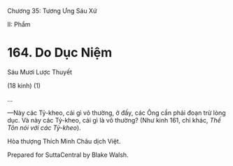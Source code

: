  

Chương 35: Tương Ưng Sáu Xứ

II: Phẩm

# 164\. Do Dục Niệm

Sáu Mươi Lược Thuyết

(18 kinh) (1)

…

—Này các Tỷ-kheo, cái gì vô thường, ở đấy, các Ông cần phải đoạn trừ lòng dục. Và này các Tỷ-kheo, cái gì là vô thường? (Như kinh 161, chỉ khác, _Thế Tôn nói với các Tỷ-kheo_).

Hòa thượng Thích Minh Châu dịch Việt.

Prepared for SuttaCentral by Blake Walsh.